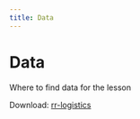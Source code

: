 ```yaml
---
title: Data
---
```


Data
====

Where to find data for the lesson

Download: [rr-logistics](https://github.com/Reproducible-Science-Curriculum/rr-logistics/archive/master.zip)